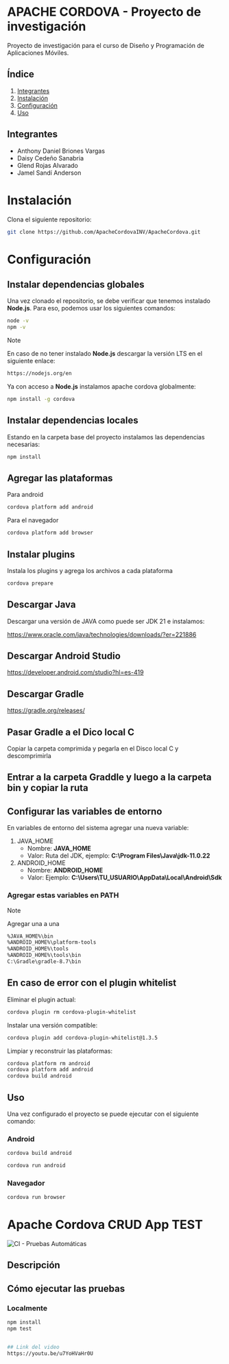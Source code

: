 # APACHE CORDOVA - Proyecto de investigación
Proyecto de investigación para el curso de Diseño y Programación de Aplicaciones Móviles.

## Índice
1. [Integrantes](#integrantes)
2. [Instalación](#instalación)
3. [Configuración](#configuración) 
4. [Uso](#uso)

## Integrantes
* Anthony Daniel Briones Vargas
* Daisy Cedeño Sanabria
* Glend Rojas Alvarado
* Jamel Sandí Anderson

# Instalación
Clona el siguiente repositorio:
```bash
git clone https://github.com/ApacheCordovaINV/ApacheCordova.git
```

# Configuración
## Instalar dependencias globales
Una vez clonado el repositorio, se debe verificar que tenemos instalado **Node.js**.
Para eso, podemos usar los siguientes comandos:
```bash
node -v
npm -v
```
>[!NOTE]
>En caso de no tener instalado **Node.js** descargar la versión LTS en el siguiente enlace:
```bash
https://nodejs.org/en
```
Ya con acceso a **Node.js** instalamos apache cordova globalmente:
```bash
npm install -g cordova
```
## Instalar dependencias locales
Estando en la carpeta base del proyecto instalamos las dependencias necesarias:
```bash
npm install
```
## Agregar las plataformas
Para android
```bash
cordova platform add android
```
Para el navegador
```bash
cordova platform add browser
```
## Instalar plugins
Instala los plugins y agrega los archivos a cada plataforma
```bash
cordova prepare
```

## Descargar Java
Descargar una versión de JAVA como puede ser JDK 21 e instalamos:

https://www.oracle.com/java/technologies/downloads/?er=221886

## Descargar Android Studio
https://developer.android.com/studio?hl=es-419

## Descargar Gradle
https://gradle.org/releases/

## Pasar Gradle a el Dico local C
Copiar la carpeta comprimida y pegarla en el Disco local C y descomprimirla

## Entrar a la carpeta Graddle y luego a la carpeta bin y copiar la ruta

## Configurar las variables de entorno
En variables de entorno del sistema agregar una nueva variable:
1. JAVA_HOME
    * Nombre: **JAVA_HOME**
    * Valor: Ruta del JDK, ejemplo:  **C:\Program Files\Java\jdk-11.0.22**
2. ANDROID_HOME
    * Nombre: **ANDROID_HOME**
    * Valor: Ejemplo: **C:\Users\TU_USUARIO\AppData\Local\Android\Sdk**

### Agregar estas variables en PATH
>[!NOTE]
>Agregar una a una
```bash
%JAVA_HOME%\bin
%ANDROID_HOME%\platform-tools
%ANDROID_HOME%\tools
%ANDROID_HOME%\tools\bin
C:\Gradle\gradle-8.7\bin
```
## En caso de error con el plugin whitelist
Eliminar el plugin actual:
```bash
cordova plugin rm cordova-plugin-whitelist
```
Instalar una versión compatible:
```bash
cordova plugin add cordova-plugin-whitelist@1.3.5
```
Limpiar y reconstruir las plataformas:
```bash
cordova platform rm android
cordova platform add android
cordova build android
```

## Uso
Una vez configurado el proyecto se puede ejecutar con el siguiente comando:

### Android
```bash
cordova build android
```

```bash
cordova run android
```

### Navegador
```bash
cordova run browser
```



# Apache Cordova CRUD App TEST

![CI - Pruebas Automáticas](https://github.com/TU_USUARIO/TU_REPO/workflows/CI%20-%20Pruebas%20Automáticas/badge.svg)

## Descripción

## Cómo ejecutar las pruebas

### Localmente
```bash
npm install
npm test


## Link del video
https://youtu.be/u7YoHVaHr0U